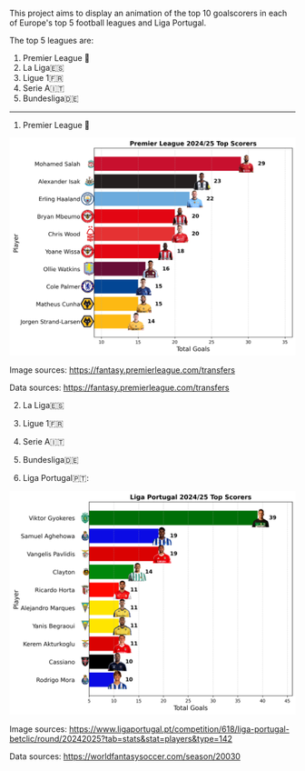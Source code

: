 This project aims to display an animation of the top 10 goalscorers in each of Europe's top 5 football leagues and Liga Portugal.

The top 5 leagues are:
1. Premier League 🏴󠁧󠁢󠁥󠁮󠁧󠁿
2. La Liga🇪🇸
3. Ligue 1🇫🇷
4. Serie A🇮🇹
5. Bundesliga🇩🇪
-----------------------------
1. Premier League 🏴󠁧󠁢󠁥󠁮󠁧󠁿

![image_alt](https://github.com/Siphe247/Animations-of-the-top-10-goalscorers-in-Europe-s-top-5-leagues-and-Liga-Portugal/blob/ebc6fb305724d9ab5fc378e50456759cc0f2ff11/English%20Premier%20League/Premier%20League%202024-25%20Top%20Scorers.png)

Image sources: https://fantasy.premierleague.com/transfers

Data sources: https://fantasy.premierleague.com/transfers

2. La Liga🇪🇸

3. Ligue 1🇫🇷

4. Serie A🇮🇹

5. Bundesliga🇩🇪



6. Liga Portugal🇵🇹:


![image_alt](https://github.com/Siphe247/Animations-of-the-top-10-goalscorers-in-Europe-s-top-5-leagues-and-Liga-Portugal/blob/ebc6fb305724d9ab5fc378e50456759cc0f2ff11/Liga%20Portugal/Liga%20Portugal%202024-25%20Top%20Scorers.png)

Image sources: https://www.ligaportugal.pt/competition/618/liga-portugal-betclic/round/20242025?tab=stats&stat=players&type=142

Data sources: https://worldfantasysoccer.com/season/20030


